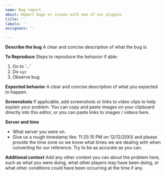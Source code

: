 ```yaml
---
name: Bug report
about: Report bugs or issues with one of our plugins
title: ''
labels: ''
assignees: ''

---
```


**Describe the bug**
A clear and concise description of what the bug is.

**To Reproduce**
Steps to reproduce the behavior if able:
1. Go to '...'
2. Do `xyz`
3. Observe bug

**Expected behavior**
A clear and concise description of what you expected to happen.

**Screenshots**
If applicable, add screenshots or links to video clips to help explain your problem. You can copy and paste images on your clipboard directly into this editor, or you can paste links to images / videos here.

**Server and time**
- What server you were on.
- Give us a rough timestamp like: 11:25:15 PM on 12/12/20XX and please provide the time zone so we know what times we are dealing with when converting for our reference. Try to be as accurate as you can.

**Additional context**
Add any other context you can about the problem here, such as what you were doing, what other players may have been doing, or what other conditions could have been occurring at the time if any.
